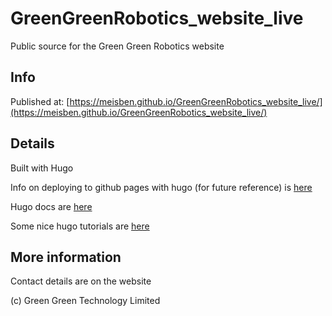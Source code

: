 # GreenGreenRobotics_website_live
Public source for the Green Green Robotics website

## Info

Published at:
[https://meisben.github.io/GreenGreenRobotics_website_live/](https://meisben.github.io/GreenGreenRobotics_website_live/)

## Details

Built with Hugo

Info on deploying to github pages with hugo (for future reference) is [here](https://gohugo.io/hosting-and-deployment/hosting-on-github/)

Hugo docs are [here](https://gohugo.io/documentation/)

Some nice hugo tutorials are [here](https://www.austinfriday.com/tutorial/)

## More information

Contact details are on the website

(c) Green Green Technology Limited